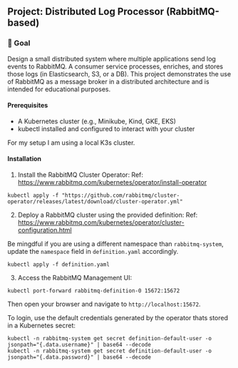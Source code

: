 ## Project: Distributed Log Processor (RabbitMQ-based)

### 🎯 Goal

Design a small distributed system where multiple applications send log events to RabbitMQ.
A consumer service processes, enriches, and stores those logs (in Elasticsearch, S3, or a DB).
This project demonstrates the use of RabbitMQ as a message broker in a distributed architecture and is intended for educational purposes.

#### Prerequisites
- A Kubernetes cluster (e.g., Minikube, Kind, GKE, EKS)
- kubectl installed and configured to interact with your cluster    

For my setup I am using a local K3s cluster.

#### Installation
1. Install the RabbitMQ Cluster Operator: Ref: https://www.rabbitmq.com/kubernetes/operator/install-operator
```
kubectl apply -f "https://github.com/rabbitmq/cluster-operator/releases/latest/download/cluster-operator.yml"
```
2. Deploy a RabbitMQ cluster using the provided definition: Ref: https://www.rabbitmq.com/kubernetes/operator/cluster-configuration.html

Be mingdful if you are using a different namespace than `rabbitmq-system`, update the `namespace` field in `definition.yaml` accordingly.
```
kubectl apply -f definition.yaml
```

3. Access the RabbitMQ Management UI:
```
kubectl port-forward rabbitmq-definition-0 15672:15672
```
Then open your browser and navigate to `http://localhost:15672`.

To login, use the default credentials generated by the operator thats stored in a Kubernetes secret:
```
kubectl -n rabbitmq-system get secret definition-default-user -o jsonpath="{.data.username}" | base64 --decode
kubectl -n rabbitmq-system get secret definition-default-user -o jsonpath="{.data.password}" | base64 --decode